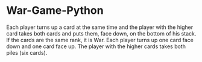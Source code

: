 # War-Game-Python
Each player turns up a card at the same time and the player with the higher card takes both
cards and puts them, face down, on the bottom of his stack. If the cards are the same rank,
it is War. Each player turns up one card face down and one card face up. The player with 
the higher cards takes both piles (six cards).
